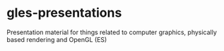 # gles-presentations
Presentation material for things related to computer graphics, physically based rendering and OpenGL (ES)


